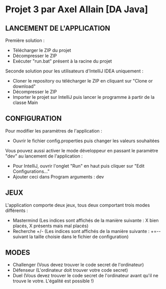 # Projet 3 par Axel Allain [DA Java]

## LANCEMENT DE L'APPLICATION

Première solution :

- Télécharger le ZIP du projet
- Décompresser le ZIP
- Exécuter "run.bat" présent à la racine du projet

Seconde solution pour les utilisateurs d'IntelliJ IDEA uniquement :

- Cloner le repository ou télécharger le ZIP en cliquant sur "Clone or download"
- Décompresser le ZIP
- Importer le projet sur IntelliJ puis lancer le programme à partir de la classe Main

## CONFIGURATION

Pour modifier les paramètres de l'application :

- Ouvrir le fichier config.properties puis changer les valeurs souhaitées

Vous pouvez aussi activer le mode développeur en passant le paramètre "dev" au lancement de l'application :

- Pour IntelliJ, ouvrir l'onglet "Run" en haut puis cliquer sur "Edit Configurations..."
- Ajouter ceci dans Program arguments : dev

## JEUX

L'application comporte deux jeux, tous deux comportant trois modes différents :

- Mastermind (Les indices sont affichés de la manière suivante : X bien placés, X présents mais mal placés)
- Recherche +/- (Les indices sont affichés de la manière suivante : +=-- suivant la taille choisie dans le fichier de configuration)

## MODES

- Challenger (Vous devez trouver le code secret de l'ordinateur)
- Défenseur (L'ordinateur doit trouver votre code secret)
- Duel (Vous devez trouver le code secret de l'ordinateur avant qu'il ne trouve le votre. L'égalité est possible !)
